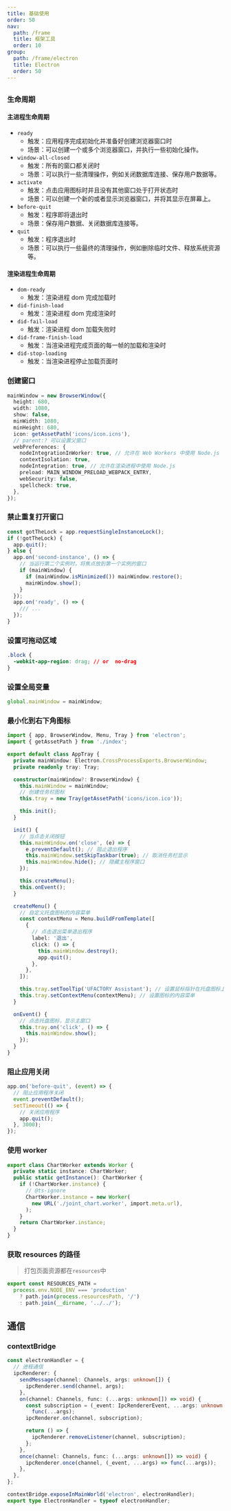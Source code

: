 ```yaml
---
title: 基础使用
order: 50
nav:
  path: /frame
  title: 框架工具
  order: 10
group:
  path: /frame/electron
  title: Electron
  order: 50
---
```


##

### 生命周期

#### 主进程生命周期

- `ready`
  - 触发：应用程序完成初始化并准备好创建浏览器窗口时
  - 场景：可以创建一个或多个浏览器窗口，并执行一些初始化操作。
- `window-all-closed`
  - 触发：所有的窗口都关闭时
  - 场景：可以执行一些清理操作，例如关闭数据库连接、保存用户数据等。
- `activate`
  - 触发：点击应用图标时并且没有其他窗口处于打开状态时
  - 场景：可以创建一个新的或者显示浏览器窗口，并将其显示在屏幕上。
- `before-quit`
  - 触发：程序即将退出时
  - 场景：保存用户数据、关闭数据库连接等。
- `quit`
  - 触发：程序退出时
  - 场景：可以执行一些最终的清理操作，例如删除临时文件、释放系统资源等。

#### 渲染进程生命周期

- `dom-ready`
  - 触发：渲染进程 dom 完成加载时
- `did-finish-load`
  - 触发：渲染进程 dom 完成渲染时
- `did-fail-load`
  - 触发：渲染进程 dom 加载失败时
- `did-frame-finish-load`
  - 触发：当渲染进程完成页面的每一帧的加载和渲染时
- `did-stop-loading`
  - 触发：当渲染进程停止加载页面时

### 创建窗口

```ts
mainWindow = new BrowserWindow({
  height: 680,
  width: 1080,
  show: false,
  minWidth: 1080,
  minHeight: 680,
  icon: getAssetPath('icons/icon.icns'),
  // parent:? 可以设置父窗口
  webPreferences: {
    nodeIntegrationInWorker: true, // 允许在 Web Workers 中使用 Node.js
    contextIsolation: true,
    nodeIntegration: true, // 允许在渲染进程中使用 Node.js
    preload: MAIN_WINDOW_PRELOAD_WEBPACK_ENTRY,
    webSecurity: false,
    spellcheck: true,
  },
});
```

### 禁止重复打开窗口

```ts
const gotTheLock = app.requestSingleInstanceLock();
if (!gotTheLock) {
  app.quit();
} else {
  app.on('second-instance', () => {
    // 当运行第二个实例时，将焦点放到第一个实例的窗口
    if (mainWindow) {
      if (mainWindow.isMinimized()) mainWindow.restore();
      mainWindow.show();
    }
  });
  app.on('ready', () => {
    /// ...
  });
}
```

### 设置可拖动区域

```css
.block {
  -webkit-app-region: drag; // or  no-drag
}
```

### 设置全局变量

```ts
global.mainWindow = mainWindow;
```

### 最小化到右下角图标

```ts
import { app, BrowserWindow, Menu, Tray } from 'electron';
import { getAssetPath } from './index';

export default class AppTray {
  private mainWindow: Electron.CrossProcessExports.BrowserWindow;
  private readonly tray: Tray;

  constructor(mainWindow?: BrowserWindow) {
    this.mainWindow = mainWindow;
    // 创建任务栏图标
    this.tray = new Tray(getAssetPath('icons/icon.ico'));

    this.init();
  }

  init() {
    // 当点击关闭按钮
    this.mainWindow.on('close', (e) => {
      e.preventDefault(); // 阻止退出程序
      this.mainWindow.setSkipTaskbar(true); // 取消任务栏显示
      this.mainWindow.hide(); // 隐藏主程序窗口
    });

    this.createMenu();
    this.onEvent();
  }

  createMenu() {
    // 自定义托盘图标的内容菜单
    const contextMenu = Menu.buildFromTemplate([
      {
        // 点击退出菜单退出程序
        label: '退出',
        click: () => {
          this.mainWindow.destroy();
          app.quit();
        },
      },
    ]);

    this.tray.setToolTip('UFACTORY Assistant'); // 设置鼠标指针在托盘图标上悬停时显示的文本
    this.tray.setContextMenu(contextMenu); // 设置图标的内容菜单
  }

  onEvent() {
    // 点击托盘图标，显示主窗口
    this.tray.on('click', () => {
      this.mainWindow.show();
    });
  }
}
```

### 阻止应用关闭

```ts
app.on('before-quit', (event) => {
  // 阻止应用程序关闭
  event.preventDefault();
  setTimeout(() => {
    // 关闭应用程序
    app.quit();
  }, 3000);
});
```

### 使用 worker

```ts
export class ChartWorker extends Worker {
  private static instance: ChartWorker;
  public static getInstance(): ChartWorker {
    if (!ChartWorker.instance) {
      // @ts-ignore
      ChartWorker.instance = new Worker(
        new URL('./joint_chart.worker', import.meta.url),
      );
    }
    return ChartWorker.instance;
  }
}
```

### 获取 resources 的路径

> 打包页面资源都在`resources`中

```ts
export const RESOURCES_PATH =
  process.env.NODE_ENV === 'production'
    ? path.join(process.resourcesPath, '/')
    : path.join(__dirname, '../../');
```

## 通信

### contextBridge

```ts
const electronHandler = {
  // 进程通信
  ipcRenderer: {
    sendMessage(channel: Channels, args: unknown[]) {
      ipcRenderer.send(channel, args);
    },
    on(channel: Channels, func: (...args: unknown[]) => void) {
      const subscription = (_event: IpcRendererEvent, ...args: unknown[]) =>
        func(...args);
      ipcRenderer.on(channel, subscription);

      return () => {
        ipcRenderer.removeListener(channel, subscription);
      };
    },
    once(channel: Channels, func: (...args: unknown[]) => void) {
      ipcRenderer.once(channel, (_event, ...args) => func(...args));
    },
  },
};

contextBridge.exposeInMainWorld('electron', electronHandler);
export type ElectronHandler = typeof electronHandler;
```
